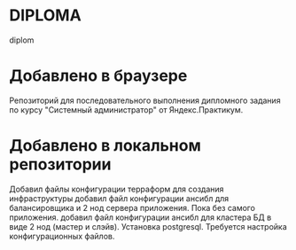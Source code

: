 # DIPLOMA
diplom

# Добавлено в браузере
Репозиторий для последовательного выполнения дипломного задания по курсу "Системный администратор" от Яндекс.Практикум.

# Добавлено в локальном репозитории
Добавил файлы конфигурации терраформ для создания инфраструктуры
добавил файл конфигурации ансибл для балансировщика и 2 нод сервера приложения. Пока без самого приложения.
добавил файл конфигурации ансибл для кластера БД в виде 2 нод (мастер и слэйв). Установка postgresql. Требуется настройка конфигурационных файлов.
